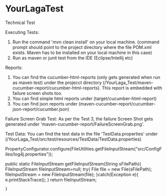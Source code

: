 # YourLagaTest
Technical Test

Executing Tests:
1. Run the command 'mvn clean install' on your local machine. (command prompt should point to the project directory where the file POM.xml exists. Maven has to be installed on your local machine in this case)
2. Run as maven or junit test from the IDE (Eclipse/Intellij etc)

Reports:
1. You can find the cucumber-html-reports (only gets generated when run as maven test) under the projecct directory (/YourLaga_Test/maven-cucumber-report/cucumber-html-reports). This report is embedded with failure screen shots too.
2. You can find simple html reports under (target/cucumber-html-report)
3. You can find json reports under (maven-cucumber-report/cucumber-json-report/cucumber.json)

Failure Screen Grab Test:
As per the Test 3, the failure Screen Shot gets generated under 'maven-cucumber-report/FailureScreenGrab.png'. 

Test Data: 
You can find the test data in the file 'TestData.properties' under (/YourLaga_Test/src/test/resources/TestData/TestData.properties)

PropertyConfigurator.configure(FileUtilities.getFileInputStream("src/ConfigFiles/log4j.properties"));

public static FileInputStream getFileInputStream(String sFilePath){
		FileInputStream fileInputStream=null;
		try{
		File file = new File(sFilePath);
		fileInputStream = new FileInputStream(file);
		}catch(Exception e){
			e.printStackTrace();
		}
		return fileInputStream;
		
	}
